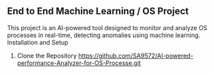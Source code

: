## End to End Machine Learning / OS Project
This project is an AI-powered tool designed to monitor and analyze OS processes in real-time, detecting anomalies using machine learning.
Installation and Setup

1. Clone the Repository
https://github.com/SA9572/AI-powered-performance-Analyzer-for-OS-Processe.git
